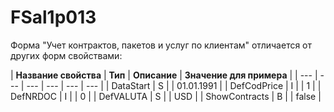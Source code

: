 # FSal1p013

Форма "Учет контрактов, пакетов и услуг по клиентам"  отличается от других форм свойствами:

| **Название свойства** | **Тип** | **Описание**  | **Значение для примера**  |
| --- | --- | --- | --- | --- | --- |
| DataStart | S |  | 01.01.1991 |
| DefCodPrice | I |  | 1 |
| DefNRDOC | I |  | 0 |
| DefVALUTA | S |  | USD |
| ShowContracts | B |  | false |



